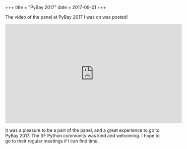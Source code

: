 +++
title = "PyBay 2017"
date = 2017-09-01
+++

The video of the panel at PyBay 2017 I was on was posted!

<iframe width="560" height="315" src="https://www.youtube-nocookie.com/embed/XkCyrLN5r2M" frameborder="0" allow="accelerometer; autoplay; encrypted-media; gyroscope; picture-in-picture" allowfullscreen></iframe>

It was a pleasure to be a part of the panel, and a great experience to go to PyBay 2017. The SF Python community was kind and welcoming. I hope to go to their regular meetings if I can find time.
